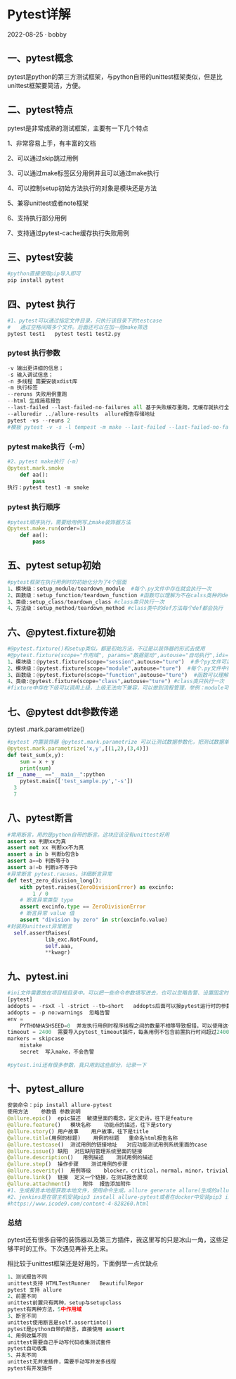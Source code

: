 # Pytest详解

2022-08-25 · bobby

## 一、pytest概念

pytest是python的第三方测试框架，与python自带的unittest框架类似，但是比unittest框架要简洁，方便。

## 二、pytest特点

pytest是非常成熟的测试框架，主要有一下几个特点

1、非常容易上手，有丰富的文档

2、可以通过skip跳过用例

3、可以通过make标签区分用例并且可以通过make执行

4、可以控制setup初始方法执行的对象是模块还是方法

5、兼容unittest或者note框架

6、支持执行部分用例

7、支持通过pytest-cache缓存执行失败用例

## 三、pytest安装

```python
#python直接使用pip导入即可
pip install pytest
```

## 四、pytest 执行

```python
#1、pytest可以通过指定文件目录，只执行该目录下的testcase
#	通过空格间隔多个文件。后面还可以在加一层make筛选
pytest test1   pytest test1 test2.py
```

### pytest 执行参数

```python
-v 输出更详细的信息；
-s 输入调试信息；
-n 多线程 需要安装xdist库
-m 执行标签
--reruns 失败用例重跑
--html 生成简易报告
--last-failed --last-failed-no-failures all 基于失败缓存重跑，无缓存就执行全部
--alluredir ../allure-results  allure报告存储地址
pytest -vs --reuns 2
#模板 pytest -v -s -l tempest -m make --last-failed --last-failed-no-failures all -n 14 --reruns 0 --show-capture=stderr --dist=loadfile --durations=30 --alluredir ../allure-results
```

### pytest make执行（-m）

```python
#2、pytest make执行（-m）
@pytest.mark.smoke
	def aa():
        pass
执行：pytest test1 -m smoke
```

### pytest 执行顺序

```python
#pytest顺序执行，需要给用例写上make装饰器方法
@pytest.make.run(order=1)
	def aa():
        pass
```

## 五、pytest setup初始

```python
#pytest框架在执行用例时的初始化分为了4个层面
1、模块级：setup_module/teardown_module  #每个.py文件中存在就会执行一次
2、函数级：setup_function/teardown_function #函数可以理解为不在calss类种的def方法，使用每个函数都会执行
3、类级:setup_class/teardown_class #class类只执行一次
4、方法级：setup_method/teardown_method #class类中的def方法每个def都会执行
```

## 六、@pytest.fixture初始

```python
#@pytest.fixture()和setup类似，都是初始方法，不过是以装饰器的形式去使用
#@pytest.fixture(scope="作用域", params="数据驱动",autouse="自动执行",ids="参数别名",name="fixture别名")
1、模块级：@pytest.fixture(scope="session",autouse="ture")  #多个py文件可以调用一次，存放在conftest.pyw文件中，作用域不同
2、模块级：@pytest.fixture(scope="module",autouse="ture")  #每个.py文件中存在就会执行一次
3、函数级：@pytest.fixture(scope="function",autouse="ture")  #函数可以理解为不在calss类种的def方法，使用每个函数都会执行，如果scope参数为空默认为此
4、类级:@pytest.fixture(scope="class",autouse="ture") #class类只执行一次
#fixture中存在下级可以调用上级，上级无法向下兼容，可以做到流程管理，举例：module可以调用session,需要配conftest.py文件中，每个子级文件都可以创建conftest.py文件，作用域不同。可以存放登录、清理资源等方法。
```

## 七、@pytest ddt参数传递

pytest .mark.parametrize()

```python
#pytest 内置装饰器 @pytest.mark.parametrize 可以让测试数据参数化，把测试数据单独管理，类似 ddt 数据驱动的作用，方便代码和测试数据分离。
@pytest.mark.parametrize('x,y',[(1,2),(3,4)])
def test_sum(x,y):
    sum = x + y
    print(sum)
if __name__ =="__main__":python
    pytest.main(['test_sample.py','-s'])
  3
  7
```

## 八、pytest断言

```python
#常用断言，用的是python自带的断言。这块应该没有unittest好用
assert xx 判断xx为真
assert not xx 判断xx不为真
assert a in b 判断b包含b
assert a==b 判断等于b
assert a!=b 判断a不等于b
#异常断言 pytest.rauses。详细断言异常
def test_zero_division_long():
    with pytest.raises(ZeroDivisionError) as excinfo:
        1 / 0
    # 断言异常类型 type
    assert excinfo.type == ZeroDivisionError
    # 断言异常 value 值
    assert "division by zero" in str(excinfo.value)
#封装的unittest异常断言
  self.assertRaises(
            lib_exc.NotFound,
            self.aaa,
            **kwagr)
```

## 九、pytest.ini

```python
#ini文件需要放在项目根目录中。可以把一些命令参数填写进去，也可以忽略告警、设置固定时间、以及写入make不提示告警
[pytest]
addopts = -rsxX -l -strict --tb=short   addopts后面可以接pytest运行时的参数，执行时就不需要填写参数了
addopts = -p no:warnings  忽略告警
env =
    PYTHONHASHSEED=0  并发执行用例时程序线程之间的数量不相等导致报错，可以使用这个命令
timeout = 2400  需要导入pytest_timeout插件，每条用例不包含前置执行时间超过2400s直接停止报错。控制执行时间
markers = skipcase
    mistake
    secret  写入make，不会告警
    
#pytest.ini还有很多参数，我只用到这些部分，记录一下
```

## 十、pytest_allure

```python
安装命令：pip install allure-pytest
使用方法	参数值	参数说明
@allure.epic()	epic描述	敏捷里面的概念，定义史诗，往下是feature
@allure.feature()	模块名称	功能点的描述，往下是story
@allure.story()	用户故事	用户故事，往下是title
@allure.title(用例的标题)	用例的标题	重命名html报告名称
@allure.testcase()	测试用例的链接地址	对应功能测试用例系统里面的case
@allure.issue()	缺陷	对应缺陷管理系统里面的链接
@allure.description()	用例描述	测试用例的描述
@allure.step()	操作步骤	测试用例的步骤
@allure.severity()	用例等级	blocker，critical，normal，minor，trivial
@allure.link()	链接	定义一个链接，在测试报告展现
@allure.attachment()	附件	报告添加附件
#1、生成报告本地是获取本地文件，使用命令生成。allure generate allure(生成的allure报告文件名) allure open allure-report（打开html报告）
#2、jenkins是在宿主机安装pip3 install allure-pytest或者在docker中安装pip3 install allure-pytest。安装完成后在jenkins安装插件，配置好，使用shell命令 pytest --alluredir ./report生成。详细可以看：
#https://www.icode9.com/content-4-828260.html
```

### 总结

pytest还有很多自带的装饰器以及第三方插件，我这里写的只是冰山一角，这些足够平时的工作。下次遇见再补充上来。

相比较于unittest框架还是好用的，下面例举一点优缺点

```python
1、测试报告不同
unittest支持 HTMLTestRunner   BeautifulRepor
pytest 支持 allure
2、前置不同
unittest前置只有两种，setup与setupclass
pytest有两种方法，5中作用域
3、断言不同
unittest使用断言是self.assertinto()
pytest是python自带的断言，直接使用 assert
4、用例收集不同
unittest需要自己手动写代码收集测试套件
pytest自动收集
5、并发不同
unittest无并发插件，需要手动写并发多线程
pytest有并发插件
```